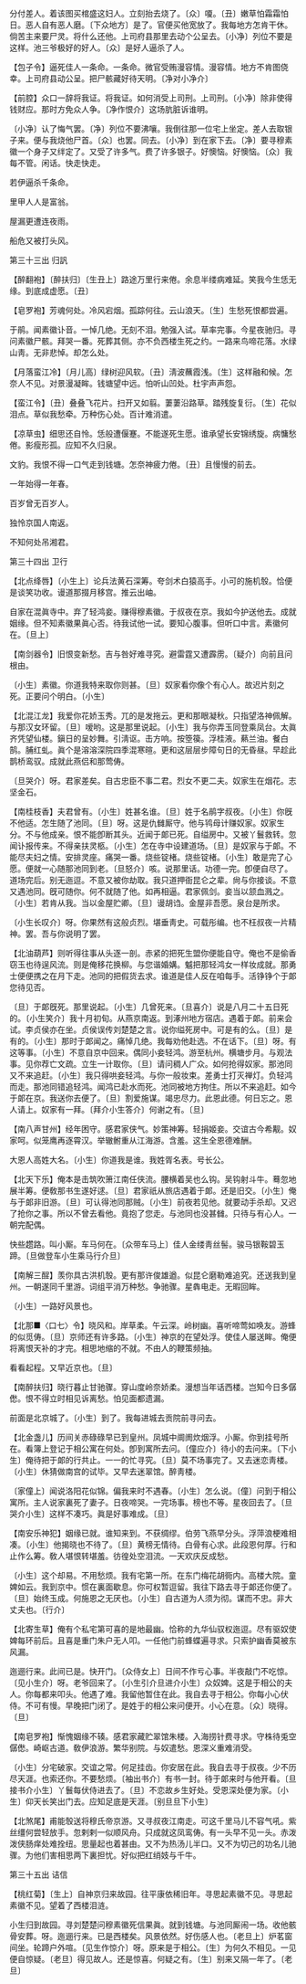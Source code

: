 <!-- { "loadSidebar": true } -->
分付差人。着该图买棺盛这妇人。立刻抬去烧了。〔众〕嗄。〔丑〕嫩草怕霜霜怕日。恶人自有恶人磨。〔下众地方〕是了。官便买他宽放了。我每地方怎肯干休。倘苦主来要尸灵。将什么还他。上司府县那里去动个公呈去。〔小净〕列位不要是这样。池三爷极好的好人。〔众〕是好人逼杀了人。 

【包子令】逼死佳人一条命。一条命。微官受贿漫容情。漫容情。地方不肯图侥幸。上司府县动公呈。把尸骸藏好待天明。〔净对小净介〕 

【前腔】众口一辞将我证。将我证。如何消受上司刑。上司刑。〔小净〕除非使得钱财应。那时方免众人争。〔净作恨介〕这场肮脏诉谁明。

〔小净〕认了悔气罢。〔净〕列位不要沸嚷。我倒往那一位宅上坐定。差人去取银子来。便与我烧他尸首。〔众〕也罢。同去。〔小净〕到在家下去。〔净〕要寻穆素徽一个身子又绊定了。又受了许多气。费了许多银子。好懊恼。好懊恼。〔众〕我每不管。闲话。快走快走。 

若伊逼杀千条命。

里甲人人是富翁。

屋漏更遭连夜雨。

船危又被打头风。 

第三十三出
归訉

【醉翻袍】〔醉扶归〕〔生丑上〕路途万里行来倦。余息半缕病难延。笑我今生恁无缘。到底成虚愿。〔丑〕 

【皂罗袍】芳魂何处。冷风宕烟。孤踪何往。云山浪天。〔生〕生愁死恨都尝遍。

于鹃。闻素徽讣音。一悼几绝。无刻不泪。勉强入试。草率完事。今星夜驰归。寻问素徽尸骸。拜哭一番。死葬其侧。亦不负西楼生死之约。一路来鸟啼花落。水绿山靑。无非悲悼。却怎么处。 

【月落蛮江冷】〔月儿高〕绿树迎风软。〔丑〕淸波蘸霞浅。〔生〕这样融和候。怎奈人不见。对景漫凝眸。钱塘望中远。怕听山凹处。杜宇声声怨。

【蛮江令】〔丑〕叠叠飞花片。扫开又如翦。萋萋沿路草。踏残旋复衍。〔生〕花似泪点。草似我愁牵。万种伤心处。百计难消遣。

【凉草虫】细思还自怜。恁般遭偃蹇。不能遂死生愿。谁承望长安锦绣旋。病慵愁倦。影瘦形孤。应知不久归泉。

文豹。我恨不得一口气走到钱塘。怎奈神疲力倦。〔丑〕且慢慢的前去。 

一年始得一年春。

百岁曾无百岁人。

独怜京国人南返。

不知何处吊湘君。 

第三十四出
卫行

【北点绛唇】〔小生上〕论兵法黄石深筹。夸剑术白猿高手。小可的施机彀。恰便是谈笑功收。谩道那掇月移宫。推云出岫。

自家在混眞寺中。弃了轻鸿妾。赚得穆素徽。于叔夜在京。我如今护送他去。成就姻缘。但不知素徽果眞心否。待我试他一试。要知心腹事。但听口中言。素徽何在。〔旦上〕 

【南剑器令】旧恨变新愁。吉与咎好难寻究。避雷霆又遭霹雳。〔疑介〕向前且问根由。

〔小生〕素徽。你道我特来取你则甚。〔旦〕奴家看你像个有心人。故迟片刻之死。正要问个明白。〔小生〕 

【北混江龙】我爱你花娇玉秀。兀的是发拖云。更和那眼凝秋。只指望洛神佩解。与那汉女环留。〔旦〕嗳哟。这是那里说起。〔小生〕我与你弄玉同登乘凤台。太眞齐凭望仙楼。鎭日的呈妙舞。引淸讴。击方响。按箜篌。浮桂液。爇兰油。餐白鹄。脯红虬。眞个是溶溶深院四季混寒暄。更和这层层步障句日的无昏昼。早趁此鹊桥鸾驭。成就此燕侣和那莺俦。

〔旦哭介〕呀。君家差矣。自古忠臣不事二君。烈女不更二夫。奴家生在烟花。志坚金石。 

【南桂枝香】夫君曾有。〔小生〕姓甚名谁。〔旦〕姓于名鹃字叔夜。〔小生〕你旣不他适。怎生随了池同。〔旦〕呀。这是仇雠厮守。他与鸨母计赚奴家。奴家生分。不与他成亲。恨不能卽断其头。近闻于郞已死。自缢房中。又被丫鬟救转。忽闻讣报传来。不得亲扶灵柩。〔小生〕怎在寺中设建道场。〔旦〕是奴家与于郞。不能尽夫妇之情。安排灵座。痛哭一番。烧些锭楮。烧些锭楮。〔小生〕敢是完了心愿。便就一心随那池同到老。〔旦怒介〕咳。说那里话。功德一完。卽便自尽了。道场完后。别无迤逗。不意又被你劫取。我只道押衙昆仑之辈。尙与你接谈。不意又遇池同。旣可随你。何不就随了他。如再相逼。君家佩剑。妾当以颔血溅之。〔小生〕若肯从我。当以金屋贮卿。〔旦〕谩胡诌。金屋非吾愿。泉台是所求。

〔小生长叹介〕呀。你果然有这般贞烈。堪垂靑史。可载彤编。也不枉叔夜一片精神。罢。吾与你说明了罢。 

【北油葫芦】则听得往事从头逐一剖。赤紧的把死生盟你便能自守。俺也不是偷香窃玉也待逞风流。则是俺移花换柳。与您谐婚媾。魆把那轻鸿女一样妆成就。那勇士便便携之在月下走。池同的把假货去求。谁道是佳人反在咱每手。活铮铮个于郞您待见否。

〔旦〕于郞旣死。那里说起。〔小生〕几曾死来。〔旦喜介〕说是八月二十五日死的。〔小生笑介〕我十月初旬。从燕京南返。到涿州地方宿店。遇着于郞。前来会试。李贞侯亦在坐。贞侯误传刘楚楚之言。说你缢死房中。可是有的么。〔旦〕是有的。〔小生〕那时于郞闻之。痛悼几绝。我每劝他赴选。不在话下。〔旦〕呀。有这等事。〔小生〕不意自京中回来。偶同小妾轻鸿。游至杭州。横塘步月。与观法事。见你荐亡文疏。立生一计取你。〔旦〕请问稠人广众。如何抢得奴家。那池同又不来追赶。〔小生〕我只得哄妾轻鸿。与你一般妆束。差勇士打灭禅灯。负轻鸿而走。那池同错追轻鸿。闻鸿已赴水而死。池同被地方拘住。所以不来追赶。如今于郞在京。我送你去便了。〔旦〕割爱施谋。竭忠尽力。此恩此德。何日忘之。恩人请上。奴家有一拜。〔拜介小生答介〕何谢之有。〔旦〕 

【南八声甘州】经年困守。感君家侠气。妙策神筹。轻捐姬妾。交谊古今希觏。奴家呵。似笼鹰再逐霄汉。举辙鲋重从江海游。含羞。这生全恩德难酬。

大恩人高姓大名。〔小生〕你道我是谁。我姓胥名表。号长公。 

【北天下乐】俺本是击筑吹箫江南任侠流。腰横着吴也么钩。吴钩射斗牛。蓦忽地展半筹。便敎那书生遂好逑。〔旦〕君家祇从旅店遇着于郞。还是旧交。〔小生〕俺与于郞非旧游。〔旦〕可认得池同那贼。〔小生〕前夜若见他。就要动手杀却。又迟了抢你之事。所以不曾去看他。竟抱了您走。与池同也没甚雠。只待与有心人。一朝完配偶。

快些趱路。叫小厮。车马何在。〔众带车马上〕佳人金缕靑丝髻。骏马银鞍碧玉蹄。〔旦做登车小生乘马行介旦〕 

【南解三酲】羡你具古洪机彀。更有那许俊雄遒。似昆仑磨勒难追究。还送我到皇州。一朝遂同千里游。词组平消万种愁。争驰骤。星犇电走。无暇回眸。

〔小生〕一路好风景也。 

【北那■〈口七〉令】晓风和。岸草柔。午云深。岭树幽。喜听啼莺如唤友。游蜂的似觅俦。〔旦〕京师还有许多路。〔小生〕神京的在望处浮。使佳人屡送眸。俺便将离恨天补的才完。相思地缩的不就。不由人的鞭策频抽。

看看起程。又早近京也。〔旦〕 

【南醉扶归】晓行暮止甘驰骤。穿山度岭奈娇柔。漫想当年话西楼。岂知今日多僝僽。恨不得立时相见诉离愁。怕见面都遗漏。

前面是北京城了。〔小生〕到了。我每进城去贡院前寻问去。 

【北金盏儿】历间关赤碌碌早已到皇州。凤城中阛阓炊烟浮。小厮。你到挂号所在。看簿上登记于相公寓在何处。卽到寓所去问。〔僮应介〕待小的去问来。〔下小生〕俺待把于郞的行共止。一一的忙寻究。〔旦〕莫不场事完了。又去迷恋靑楼。〔小生〕休猜做南宫的试毕。又早去迷翠馆。醉靑楼。

〔家僮上〕闻说洛阳花似锦。偏我来时不遇春。〔小生〕怎么说。〔僮〕问到于相公寓所。主人说家裏死了妻子。日夜啼哭。一完场事。榜也不等。星夜回去了。〔旦哭介小生〕这样不凑巧。眞是好事难成。〔旦〕 

【南安乐神犯】姻缘已就。谁知来到。不获绸缪。伯劳飞燕早分头。浮萍浪梗难相凑。〔小生〕他揭晓也不待了。〔旦〕黄榜无情待。白骨有心求。此段恩何厚。行和止作么筹。敎人堪恨转堪羞。彷徨处空泪流。一天欢庆反成愁。

〔小生〕这个却易。不用愁烦。我有宅第一所。在东门梅花胡衕内。高楼大院。童婢如云。我到京中。惯在裏面歇息。你可权暂逗留。我往下路去寻于郞还你便了。〔旦〕始终玉成。何施恩之无厌也。〔小生〕自古道为人须为彻。谋而不忠。非大丈夫也。〔行介〕 

【北寄生草】俺有个私宅第可喜的是地最幽。恰称的九华仙驭权迤逗。尽有驱奴使婢每环前后。且喜是重门朱户无人叩。一任他门前蜂蝶遍寻求。只索护幽香莫被东风漏。

迤逦行来。此间已是。快开门。〔众侍女上〕日间不作亏心事。半夜敲门不吃惊。〔见小生介〕呀。老爷回来了。〔小生引介旦进介小生〕众奴婢。这是于相公的夫人。你每都来叩头。他遇了难。我留他暂住在此。我自去寻于相公。你每小心伏侍。不可有慢。早晚把门闭了。是姓于的相公来问便开。小心在意。〔众〕晓得。〔旦〕 

【南皂罗袍】惭愧姻缘不辏。感君家藏贮翠馆朱楼。入海捞针费寻求。守株待兎空僝僽。崎岖古道。敎伊浪游。繁华别院。与奴遣愁。恩深义重难消受。

〔小生〕分宅破家。交谊之常。何足挂齿。你安居在此。我自去寻于叔夜。少不历尽天涯。也索还你。不要愁烦。〔袖出书介〕有书一封。待于郞来时与他开看。〔旦接书介小生〕丫鬟每伏侍进去了。〔旦〕不恋故乡生好处。受恩深处便为家。〔小生〕仰天长笑出门去。应知足底是天涯。〔别旦旦下小生〕 

【北煞尾】甫能彀送将穆氏帝京游。又寻叔夜江南走。可这千里马儿不容气吼。紫丝缰何尝轻放手。忽剌剌一似顺风舟。只成就这凤鸾俦。有一头早不见一头。赤泼泼侠肠痒处难拴纽。思量起也着甚由。又不为热汤儿半口。又不为切己的功名儿驰骤。为他们害相思两下裏担忧。好似把红绡妓与千牛。 

第三十五出
诘信

【桃红菊】〔生上〕自神京归来故园。往平康依稀旧年。寻思起素徽不见。寻思起素徽不见。望着了西楼泪涟。

小生归到故园。寻刘楚楚问穆素徽死信果眞。就到钱塘。与池同厮闹一场。收他骸骨安葬。呀。迤逦行来。已是西楼矣。风景依然。好伤感人也。〔老旦上〕炉茗窗间坐。轮蹄户外喧。〔见生作惊介〕呀。原来是于相公。〔生〕为何久不相见。一见便自惊疑。〔老旦〕得见故人。还是惊喜。何疑之有。〔生〕别来又隔一年了。〔老旦〕 


